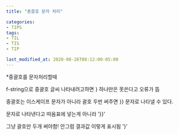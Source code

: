 ```yaml
---
title: "중괄호 문자 처리"

categories:
- TIPS
tags:
- TIL
- TIS
- TIP

last_modified_at: 2020-08-26T08:12:00-05:00
---
```


*중괄호를 문자처리할때

f-string으로 중괄호 글씨 나타내려고하면 } 하나만은 못쓴다고 오류가 뜸

중괄호는 이스케이프 문자가 아니라 괄호 두번 써주면 }}  문자로 나타낼 수 있다.

문자로 나타낸다고 따옴표에 넣는게 아니라 '}}'

그냥 괄호만 두개 써야함! 안그럼 결과값 이렇게 표시됨 \'}\'

